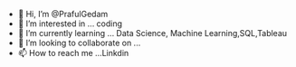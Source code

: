 - 👋 Hi, I’m @PrafulGedam
- 👀 I’m interested in ... coding
- 🌱 I’m currently learning ... Data Science, Machine Learning,SQL,Tableau
- 💞️ I’m looking to collaborate on ...
- 📫 How to reach me ...Linkdin

<!---
PrafulGedam/PrafulGedam is a ✨ special ✨ repository because its `README.md` (this file) appears on your GitHub profile.
You can click the Preview link to take a look at your changes.
--->
